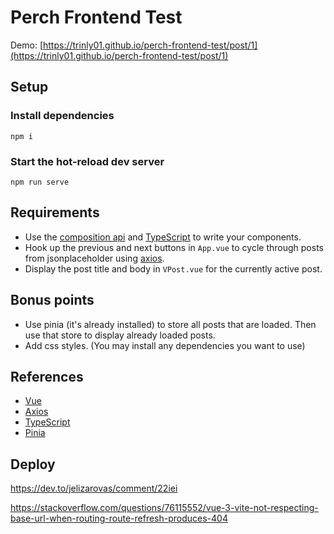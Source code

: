 # Perch Frontend Test

Demo: [https://trinly01.github.io/perch-frontend-test/post/1](https://trinly01.github.io/perch-frontend-test/post/1)

## Setup
### Install dependencies
```
npm i
```
### Start the hot-reload dev server
```
npm run serve
```

## Requirements
- Use the [composition api](https://vuejs.org/guide/typescript/composition-api.html) and [TypeScript](https://www.typescriptlang.org/) to write your components.
- Hook up the previous and next buttons in `App.vue` to cycle through posts from jsonplaceholder using [axios](https://www.npmjs.com/package/axios).
- Display the post title and body in `VPost.vue` for the currently active post.

## Bonus points
- Use pinia (it's already installed) to store all posts that are loaded. Then use that store to display already loaded posts.
- Add css styles. (You may install any dependencies you want to use)

## References
- [Vue](https://vuejs.org/)
- [Axios](https://www.npmjs.com/package/axios)
- [TypeScript](https://www.typescriptlang.org/)
- [Pinia](https://pinia.vuejs.org/)


## Deploy
https://dev.to/jelizarovas/comment/22iei

https://stackoverflow.com/questions/76115552/vue-3-vite-not-respecting-base-url-when-routing-route-refresh-produces-404